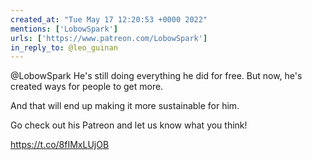 ```yaml
---
created_at: "Tue May 17 12:20:53 +0000 2022"
mentions: ['LobowSpark']
urls: ['https://www.patreon.com/LobowSpark']
in_reply_to: @leo_guinan
---
```


@LobowSpark He's still doing everything he did for free. But now, he's created ways for people to get more. 

And that will end up making it more sustainable for him.

Go check out his Patreon and let us know what you think!

https://t.co/8fIMxLUjOB